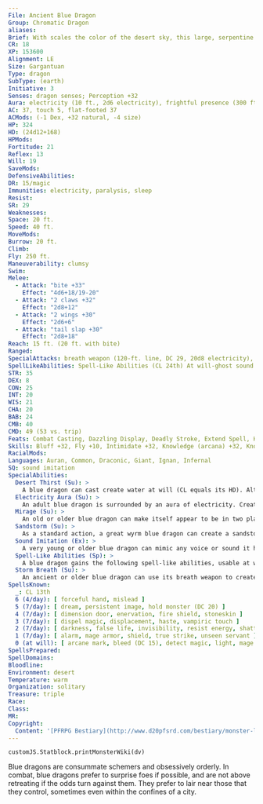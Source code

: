 ```yaml
---
File: Ancient Blue Dragon
Group: Chromatic Dragon
aliases: 
Brief: With scales the color of the desert sky, this large, serpentine dragon moves with an unsettling grace.
CR: 18
XP: 153600
Alignment: LE
Size: Gargantuan
Type: dragon
SubType: (earth)
Initiative: 3
Senses: dragon senses; Perception +32
Aura: electricity (10 ft., 2d6 electricity), frightful presence (300 ft., DC 27)
AC: 37, touch 5, flat-footed 37
ACMods: (-1 Dex, +32 natural, -4 size)
HP: 324
HD: (24d12+168)
HPMods: 
Fortitude: 21
Reflex: 13
Will: 19
SaveMods: 
DefensiveAbilities: 
DR: 15/magic
Immunities: electricity, paralysis, sleep
Resist: 
SR: 29
Weaknesses: 
Space: 20 ft.
Speed: 40 ft.
MoveMods: 
Burrow: 20 ft.
Climb: 
Fly: 250 ft.
Maneuverability: clumsy
Swim: 
Melee: 
  - Attack: "bite +33"
    Effect: "4d6+18/19-20"
  - Attack: "2 claws +32"
    Effect: "2d8+12"
  - Attack: "2 wings +30"
    Effect: "2d6+6"
  - Attack: "tail slap +30"
    Effect: "2d8+18"
Reach: 15 ft. (20 ft. with bite)
Ranged: 
SpecialAttacks: breath weapon (120-ft. line, DC 29, 20d8 electricity), crush, desert thirst (DC 27), mirage, storm breath (DC 29, 20d8 electricity), tail sweep
SpellLikeAbilities: Spell-Like Abilities (CL 24th) At will-ghost sound (DC 15), hallucinatory terrain (DC 19), minor image (DC 17), veil, ventriloquism (DC 16)
STR: 35
DEX: 8
CON: 25
INT: 20
WIS: 21
CHA: 20
BAB: 24
CMB: 40
CMD: 49 (53 vs. trip)
Feats: Combat Casting, Dazzling Display, Deadly Stroke, Extend Spell, Hover, Improved Critical (bite), Improved Initiative, Multiattack, Quicken Spell, Silent Spell, Shatter Defenses, Weapon Focus (bite)
Skills: Bluff +32, Fly +10, Intimidate +32, Knowledge (arcana) +32, Knowledge (history) +32, Knowledge (local) +32, Knowledge (geography) +32, Perception +32, Spellcraft +32, Stealth +14, Survival +32
RacialMods: 
Languages: Auran, Common, Draconic, Giant, Ignan, Infernal
SQ: sound imitation
SpecialAbilities:
  Desert Thirst (Su): >
    A blue dragon can cast create water at will (CL equals its HD). Alternatively, it can destroy an equal amount of liquid in a 10-foot burst. Unattended liquids are instantly reduced to sand. Liquid-based magic items (such as potions) and items in a creature's possession must succeed on a Will save (DC equal to the dragon's breath weapon) or be destroyed. The save DC  is Charisma-based.
  Electricity Aura (Su): >
    An adult blue dragon is surrounded by an aura of electricity. Creatures within 5 feet take 1d6 points of electricity damage at the beginning of the dragon's turn. An old dragon's aura extends to 10 feet. An ancient dragon's damage increases to 2d6.
  Mirage (Su): >
    An old or older blue dragon can make itself appear to be in two places at once as a free action for a number of rounds per day equal to its Hit Dice. This ability functions as project image but the dragon can use its breath weapon through the mirage.
  Sandstorm (Su): >
    As a standard action, a great wyrm blue dragon can create a sandstorm centered on itself with a radius of 1,200 feet. Creatures other than the dragon inside the storm take 2d6 points of damage per round in addition to the normal sandstorm penalties (Pathfinder RPG Core Rulebook 431). This sandstorm lasts for up to 1 hour, but can be dismissed by the dragon as a free action.
  Sound Imitation (Ex): >
    A very young or older blue dragon can mimic any voice or sound it has heard by making a successful Bluff check against a listener's Sense Motive check.
  Spell-Like Abilities (Sp): >
    A blue dragon gains the following spell-like abilities, usable at will upon reaching the listed age category. Young-ghost sound; Juvenile-minor image; Adult-ventriloquism; Old-hallucinatory terrain; Ancient- veil; Great wyrm-mirage arcana.
  Storm Breath (Su): >
    An ancient or older blue dragon can use its breath weapon to create a storm of lightning. This functions as call lightning storm, but the damage is equal to the dragon's breath weapon. The dragon can call down 1 bolt per round as a free action for 1d6 rounds. The save DC is equal to the dragon's breath weapon DC. Additional uses of this ability extend the duration by an additional 1d6 rounds. Age Category S pecial Abilities Caster Level Wyrmling Desert thirst, immune to electricity - Very young Sound imitation - Young Ghost sound - Juvenile Frightful presence, minor image 1st Young adult DR 5/magic, spell resistance 3rd Adult Electricity aura, ventriloquism 5th Mature adult DR 10/magic 7th Old Mirage, hallucinatory terrain 9th Very old DR 15/magic 11th Ancient Storm breath, veil 13th Wyrm DR 20/magic 15th Great wyrm Sandstorm, mirage arcana 17th
SpellsKnown:
  _: CL 13th
  6 (4/day): [ forceful hand, mislead ]
  5 (7/day): [ dream, persistent image, hold monster (DC 20) ]
  4 (7/day): [ dimension door, enervation, fire shield, stoneskin ]
  3 (7/day): [ dispel magic, displacement, haste, vampiric touch ]
  2 (7/day): [ darkness, false life, invisibility, resist energy, shatter ]
  1 (7/day): [ alarm, mage armor, shield, true strike, unseen servant ]
  0 (at will): [ arcane mark, bleed (DC 15), detect magic, light, mage hand, mending, message, read magic, resistance ]
SpellsPrepared: 
SpellDomains: 
Bloodline: 
Environment: desert
Temperature: warm
Organization: solitary
Treasure: triple
Race: 
Class: 
MR: 
Copyright:
  Content: '[PFRPG Bestiary](http://www.d20pfsrd.com/bestiary/monster-listings/dragons/dragon/-chromatic-blue/ancient-blue-dragon)'
---
```

```dataviewjs
customJS.Statblock.printMonsterWiki(dv)
```
Blue dragons are consummate schemers and obsessively orderly. In combat, blue dragons prefer to surprise foes if possible, and are not above retreating if the odds turn against them. They prefer to lair near those that they control, sometimes even within the confines of a city.
